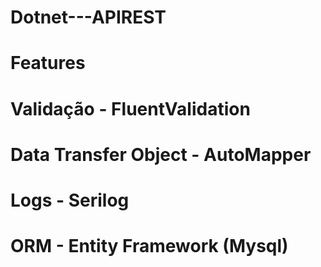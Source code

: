 # Dotnet---APIREST

# Features

# Validação - FluentValidation
# Data Transfer Object - AutoMapper
# Logs - Serilog
# ORM - Entity Framework (Mysql)
